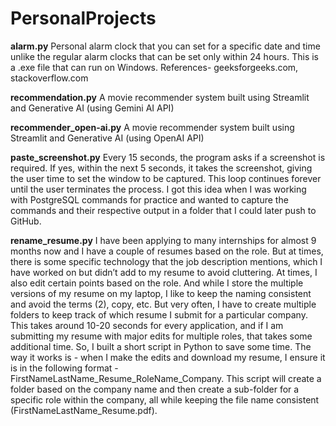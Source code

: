 # PersonalProjects

**alarm.py**
Personal alarm clock that you can set for a specific date and time unlike the regular alarm clocks that can be set only within 24 hours. This is a .exe file that can run on Windows. 
References- geeksforgeeks.com, stackoverflow.com

**recommendation.py**
A movie recommender system built using Streamlit and Generative AI (using Gemini AI API)

**recommender_open-ai.py**
A movie recommender system built using Streamlit and Generative AI (using OpenAI API)

**paste_screenshot.py**
Every 15 seconds, the program asks if a screenshot is required. If yes, within the next 5 seconds, it takes the screenshot, giving the user time to set the window to be captured. This loop continues forever until the user terminates the process. I got this idea when I was working with PostgreSQL commands for practice and wanted to capture the commands and their respective output in a folder that I could later push to GitHub. 

**rename_resume.py**
I have been applying to many internships for almost 9 months now and I have a couple of resumes based on the role. But at times, there is some specific technology that the job description mentions, which I have worked on but didn’t add to my resume to avoid cluttering. At times, I also edit certain points based on the role. And while I store the multiple versions of my resume on my laptop, I like to keep the naming consistent and avoid the terms (2), copy, etc. But very often, I have to create multiple folders to keep track of which resume I submit for a particular company. This takes around 10-20 seconds for every application, and if I am submitting my resume with major edits for multiple roles, that takes some additional time. So, I built a short script in Python to save some time. The way it works is - when I make the edits and download my resume, I ensure it is in the following format -FirstNameLastName_Resume_RoleName_Company. This script will create a folder based on the company name and then create a sub-folder for a specific role within the company, all while keeping the file name consistent (FirstNameLastName_Resume.pdf). 
